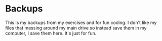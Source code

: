 # Backups
This is my backups from my exercises and for fun coding. I don't like my files that messing around my main drive so instead save them in my computer, I save them here. It's just for fun. 
